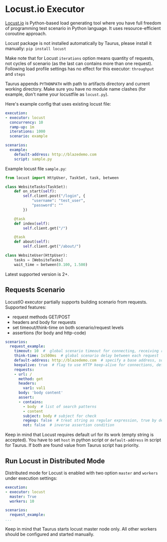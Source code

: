 # Locust.io Executor
[Locust.io](http://locust.io/) is Python-based load generating tool where you have full freedom of programming test scenario in Python language. It uses resource-efficient coroutine approach.

Locust package is not installed automatically by Taurus, please install it manually: `pip install locust`

Make note that for Locust `iterations` option means quantity of requests, not cycles of scenario (as the last can contains more than one request). Following load profile settings has no effect for this executor: `throughput` and `steps` 

Taurus appends `PYTHONPATH` with path to artifacts directory and current working directory. Make sure you have no module name clashes (for example, don't name your locustfile as `locust.py`).

Here's example config that uses existing locust file:

```yaml
execution:
- executor: locust
  concurrency: 10
  ramp-up: 1m
  iterations: 1000
  scenario: example

scenarios:
  example:
    default-address: http://blazedemo.com
    script: sample.py
```

Example locust file `sample.py`:
```python
from locust import HttpUser, TaskSet, task, between

class WebsiteTasks(TaskSet):
    def on_start(self):
        self.client.post("/login", {
            "username": "test_user",
            "password": ""
        })

    @task
    def index(self):
        self.client.get("/")

    @task
    def about(self):
        self.client.get("/about/")

class WebsiteUser(HttpUser):
    tasks = [WebsiteTasks]
    wait_time = between(0.100, 1.500)
```

Latest supported version is 2+.

## Requests Scenario

LocustIO executor partially supports building scenario from requests. Supported features:

 - request methods GET/POST
 - headers and body for requests
 - set timeout/think-time on both scenario/request levels
 - assertions (for body and http-code)

```yaml
scenarios:
  request_example:
    timeout: 10  #  global scenario timeout for connecting, receiving results, 30 seconds by default
    think-time: 1s500ms  # global scenario delay between each request
    default-address: http://blazedemo.com  # specify a base address, so you can use short urls in requests
    keepalive: true  # flag to use HTTP keep-alive for connections, default is true
    requests:
    - url: /  
      method: get
      headers:
        var1: val1
      body: 'body content'
      assert:
      - contains:
        - body  # list of search patterns
        - content
        subject: body # subject for check
        regexp: false  # treat string as regular expression, true by default
        not: false  # inverse assertion condition
```

Keep in mind that Locust requires default url for its work (empty string is accepted). You have to set `host`
in python script or `default-address` in script for Taurus. If both are found value from Taurus script has priority.
 
## Run Locust in Distributed Mode
Distributed mode for Locust is enabled with two option `master` and `workers` under execution settings:

```yaml
execution:
- executor: locust
  master: True
  workers: 10

scenarios:
  request_example:
...
```
Keep in mind that Taurus starts locust master node only. All other workers should be configured and started manually.  